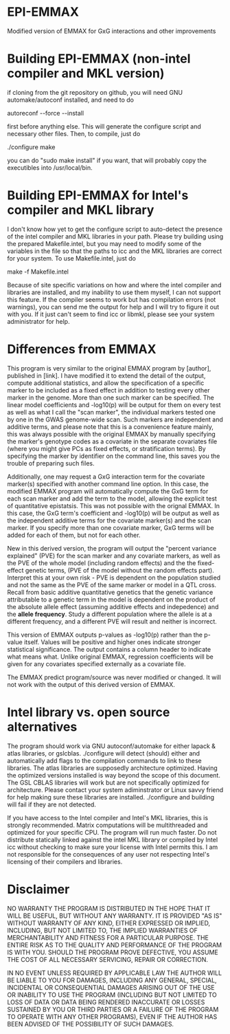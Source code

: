 # EPI-EMMAX
Modified version of EMMAX for GxG interactions and other improvements

# Building EPI-EMMAX (non-intel compiler and MKL version)

if cloning from the git repository on github, you will need GNU automake/autoconf installed, and need to do

autoreconf --force --install

first before anything else. This will generate the configure script and necessary other files. Then, to compile, just do

./configure
make

you can do "sudo make install" if you want, that will probably copy the executibles into /usr/local/bin.

# Building EPI-EMMAX for Intel's compiler and MKL library

I don't know how yet to get the configure script to auto-detect the presence of the intel compiler and MKL libraries in your path.
Please try building using the prepared Makefile.intel, but you may need to modify some of the variables in the file so that the
paths to icc and the MKL libraries are correct for your system. To use Makefile.intel, just do

make -f Makefile.intel

Because of site specific variations on how and where the intel compiler and libraries are installed, and my inability to use them myself,
I can not support this feature. If the compiler seems to work but has compilation errors (not warnings), you can send me the output
for help and I will try to figure it out with you. If it just can't seem to find icc or libmkl, please see your system administrator
for help.

# Differences from EMMAX

This program is very similar to the original EMMAX program by [author], published in [link]. I have modified it to extend the
detail of the output, compute additional statistics, and allow the specification of a specific marker to be included as a
fixed effect in addition to testing every other marker in the genome. More than one such marker can be specified. The linear
model coefficients and -log10(p) will be output for them on every test as well as what I call the "scan marker", the individual
markers tested one by one in the GWAS genome-wide scan. Such markers are independent and additive terms, and please note that
this is a convenience feature mainly, this was always possible with the original EMMAX by manually specifying the marker's
genotype codes as a covariate in the separate covariates file (where you might give PCs as fixed effects, or stratification terms). 
By specifying the marker by identifier on the command line, this saves you the trouble of preparing such files.

Additionally, one may request a GxG interaction term for the covariate marker(s) specified with another command line option. In 
this case, the modified EMMAX program will automatically compute the GxG term for each scan marker and add the term to the model,
allowing the explicit test of quantitative epistatsis. This was not possible with the orignal EMMAX. In this case, the GxG
term's coefficient and -log10(p) will be output as well as the independent additive terms for the covariate marker(s) and the scan
marker. If you specify more than one covariate marker, GxG terms will be added for each of them, but not for each other.

New in this derived version, the program will output the "percent variance explained" (PVE) for the scan marker and any covariate
markers, as well as the PVE of the whole model (including random effects) and the the fixed-effect genetic terms,
(PVE of the model without the random effects part). Interpret this at your own risk - PVE is dependent on the population studied
and not the same as the PVE of the same marker or model in a QTL cross. Recall from basic additive quantitative genetics that the
genetic variance attributable to a genetic term in the model is dependent on the product of the absolute allele effect (assuming
additive effects and indepedence) and the **allele frequency**. Study a different population where the allele is at a different
frequency, and a different PVE will result and neither is incorrect.

This version of EMMAX outputs p-values as -log10(p) rather than the p-value itself. Values will be positive and higher ones indicate
stronger statistical significance. The output contains a column header to indicate what means what. Unlike original EMMAX, regression
coefficients will be given for any covariates specified externally as a covariate file.

The EMMAX predict program/source was never modified or changed. It will not work with the output of this derived version of EMMAX.

# Intel library vs. open source alternatives

The program should work via GNU autoconf/automake for either lapack & atlas libraries, or gslcblas. ./configure will detect
(should) either and automatically add flags to the compilation commands to link to these libraries. The atlas libraries
are supposedly architecture optimized. Having the optimized versions installed is way beyond the scope of this document. The
GSL CBLAS libraries will work but are not specifically optimized for architecture. Please contact your system adiminstrator or
Linux savvy friend for help making sure these libraries are installed. ./configure and building will fail if they are not detected.

If you have access to the Intel compiler and Intel's MKL libraries, this is strongly recommended. Matrix computations will be
multithreaded and optimized for your specific CPU. The program will run much faster. Do not distribute statically linked against
the intel MKL library or compiled by Intel icc without checking to make sure your license with Intel permits this. I am not
responsible for the consequences of any user not respecting Intel's licensing of their compilers and libraries.

# Disclaimer

NO WARRANTY
THE PROGRAM IS DISTRIBUTED IN THE HOPE THAT IT WILL BE USEFUL, BUT WITHOUT ANY WARRANTY. IT IS PROVIDED "AS IS" WITHOUT WARRANTY OF ANY KIND, EITHER EXPRESSED OR IMPLIED, INCLUDING, BUT NOT LIMITED TO, THE IMPLIED WARRANTIES OF MERCHANTABILITY AND FITNESS FOR A PARTICULAR PURPOSE. THE ENTIRE RISK AS TO THE QUALITY AND PERFORMANCE OF THE PROGRAM IS WITH YOU. SHOULD THE PROGRAM PROVE DEFECTIVE, YOU ASSUME THE COST OF ALL NECESSARY SERVICING, REPAIR OR CORRECTION.

IN NO EVENT UNLESS REQUIRED BY APPLICABLE LAW THE AUTHOR WILL BE LIABLE TO YOU FOR DAMAGES, INCLUDING ANY GENERAL, SPECIAL, INCIDENTAL OR CONSEQUENTIAL DAMAGES ARISING OUT OF THE USE OR INABILITY TO USE THE PROGRAM (INCLUDING BUT NOT LIMITED TO LOSS OF DATA OR DATA BEING RENDERED INACCURATE OR LOSSES SUSTAINED BY YOU OR THIRD PARTIES OR A FAILURE OF THE PROGRAM TO OPERATE WITH ANY OTHER PROGRAMS), EVEN IF THE AUTHOR HAS BEEN ADVISED OF THE POSSIBILITY OF SUCH DAMAGES.


